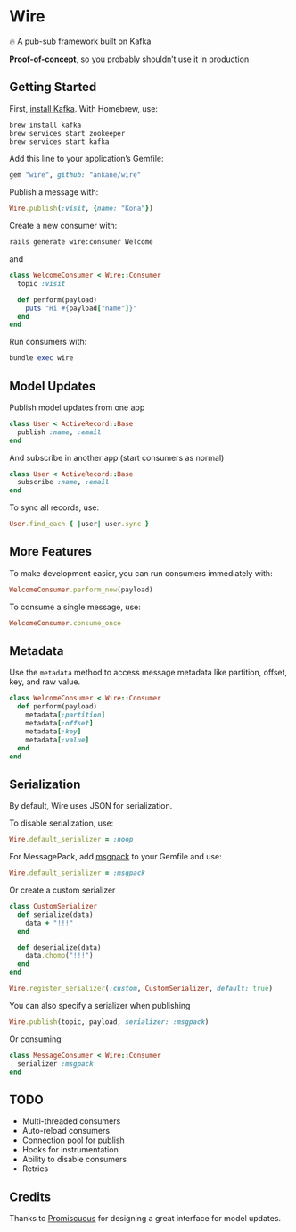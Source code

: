 # Wire

:fire: A pub-sub framework built on Kafka

**Proof-of-concept**, so you probably shouldn’t use it in production

## Getting Started

First, [install Kafka](https://kafka.apache.org/quickstart). With Homebrew, use:

```sh
brew install kafka
brew services start zookeeper
brew services start kafka
```

Add this line to your application’s Gemfile:

```ruby
gem "wire", github: "ankane/wire"
```

Publish a message with:

```ruby
Wire.publish(:visit, {name: "Kona"})
```

Create a new consumer with:

```sh
rails generate wire:consumer Welcome
```

and

```ruby
class WelcomeConsumer < Wire::Consumer
  topic :visit

  def perform(payload)
    puts "Hi #{payload["name"]}"
  end
end
```

Run consumers with:

```ruby
bundle exec wire
```

## Model Updates

Publish model updates from one app

```ruby
class User < ActiveRecord::Base
  publish :name, :email
end
```

And subscribe in another app (start consumers as normal)

```ruby
class User < ActiveRecord::Base
  subscribe :name, :email
end
```

To sync all records, use:

```ruby
User.find_each { |user| user.sync }
```

## More Features

To make development easier, you can run consumers immediately with:

```ruby
WelcomeConsumer.perform_now(payload)
```

To consume a single message, use:

```ruby
WelcomeConsumer.consume_once
```

## Metadata

Use the `metadata` method to access message metadata like partition, offset, key, and raw value.

```ruby
class WelcomeConsumer < Wire::Consumer
  def perform(payload)
    metadata[:partition]
    metadata[:offset]
    metadata[:key]
    metadata[:value]
  end
end
```

## Serialization

By default, Wire uses JSON for serialization.

To disable serialization, use:

```ruby
Wire.default_serializer = :noop
```

For MessagePack, add [msgpack](https://github.com/msgpack/msgpack-ruby) to your Gemfile and use:

```ruby
Wire.default_serializer = :msgpack
```

Or create a custom serializer

```ruby
class CustomSerializer
  def serialize(data)
    data + "!!!"
  end

  def deserialize(data)
    data.chomp("!!!")
  end
end

Wire.register_serializer(:custom, CustomSerializer, default: true)
```

You can also specify a serializer when publishing

```ruby
Wire.publish(topic, payload, serializer: :msgpack)
```

Or consuming

```ruby
class MessageConsumer < Wire::Consumer
  serializer :msgpack
end
```

## TODO

- Multi-threaded consumers
- Auto-reload consumers
- Connection pool for publish
- Hooks for instrumentation
- Ability to disable consumers
- Retries

## Credits

Thanks to [Promiscuous](https://github.com/promiscuous-io/promiscuous) for designing a great interface for model updates.
